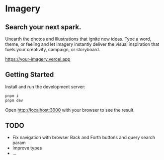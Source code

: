 # Imagery
## Search your next spark.
Unearth the photos and illustrations that ignite new ideas. Type a word, theme, or feeling and let Imagery instantly deliver the visual inspiration that fuels your creativity, campaign, or storyboard.

https://your-imagery.vercel.app

## Getting Started

Install and run the development server:

```bash
pnpm i
pnpm dev
```

Open [http://localhost:3000](http://localhost:3000) with your browser to see the result.

## TODO

- Fix navigation with browser Back and Forth buttons and query search param
- Improve types
- ...
